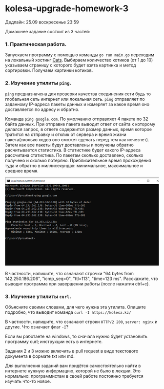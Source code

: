 # kolesa-upgrade-homework-3

Дедлайн: 25.09 воскресенье 23:59

Домашнее задание состоит из 3 частей:

### 1. Практическая работа.

Запускаем программу с помощью команды `go run main.go` переходим на локальный хостинг [Cats](localhost:3000/). Выбираем количество котиков (от 1 до 10) указываем страницу с которого будет взята картинка и метод сортировки. Получаем картинки котиков.

### 2. Изучение утилиты `ping`.

`ping` предназначена для проверки качества соединения сети будь то глобальная сеть интернет или локальная сеть. `ping` отправляет по заданному IP-адреса пакеты данных и измеряет за какое время оно доставляется по адресу и обратно. 

Команда `ping google.com`. По умолчанию отправляет 4 пакета по 32 байта данных. При отправке пакета выводит ответ от сайта к которому делался запрос, в ответе содержится размер данных, время которое тратится на отправку и отклик от сервера и время жизни пакета(сколько ходов оно сможет сделать перед тем как исчезнет). Затем как все пакеты будут доставлены и получены обратно расчитывается статистика. В статистике будет какого IP-адреса рассчитана статистика. По пакетам сколько доставлено, сколько получено и сколько потеряно. Приблизительное время прохождения туда и обратно в миллисекундах: минимальное, максимальное и среднее время.

![ping](./static/ping.png)

В частности, напишите, что означают строчки "64 bytes from 142.250.186.206", "icmp_seq=0",  "ttl=113", "time=123 ms".
Расскажите, что выводит программа при завершении работы (после нажатия ctrl+c).

### 3. Изучение утилиты `curl`.

Объясните своими словами, для чего нужна эта утилита. Опишите подробно, что выводит команда `curl -I https://kolesa.kz/`

В частности, напишите, что означают строки `HTTP/2 200`, `server: nginx` и другие. Что означает флаг `-I`?

Если вы работаете на windows, то сначала нужно будет установить программу curl; инструкции есть в интернете.

Задания 2 и 3 можно включить в pull request в виде текстового документа в формате txt или md.

Для выполнения заданий вам придётся самостоятельно найти в интернете нужную информацию, которой не было в лекции. Это нормально: программистам в своей работе постоянно требуется изучать что-то новое.
